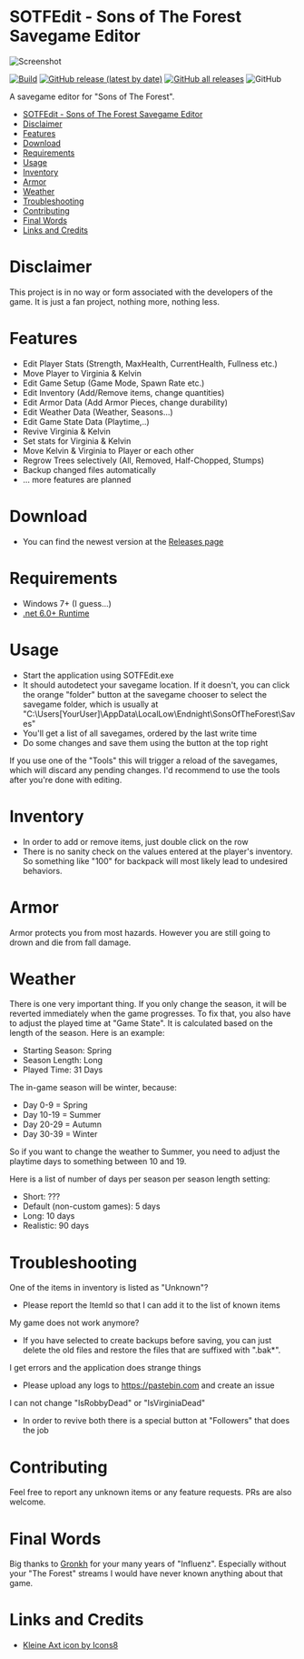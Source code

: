 # SOTFEdit - Sons of The Forest Savegame Editor

![Screenshot](https://abload.de/img/sotfedit_new294d1w.jpg)

[![Build](https://github.com/codengine/SOTFEdit/actions/workflows/build.yaml/badge.svg)](https://github.com/codengine/SOTFEdit/actions/workflows/build.yaml)
[![GitHub release (latest by date)](https://img.shields.io/github/v/release/codengine/SOTFEdit)](https://github.com/codengine/SOTFEdit/releases)
[![GitHub all releases](https://img.shields.io/github/downloads/codengine/SOTFEdit/total)](https://github.com/codengine/SOTFEdit/releases)
![GitHub](https://img.shields.io/github/license/codengine/SOTFEdit)

A savegame editor for "Sons of The Forest". 

- [SOTFEdit - Sons of The Forest Savegame Editor](#sotfedit---sons-of-the-forest-savegame-editor)
- [Disclaimer](#disclaimer)
- [Features](#features)
- [Download](#download)
- [Requirements](#requirements)
- [Usage](#usage)
- [Inventory](#inventory)
- [Armor](#armor)
- [Weather](#weather)
- [Troubleshooting](#troubleshooting)
- [Contributing](#contributing)
- [Final Words](#final-words)
- [Links and Credits](#links-and-credits)

# Disclaimer

This project is in no way or form associated with the developers of the game. It is just a fan project, nothing more, nothing less.

# Features

- Edit Player Stats (Strength, MaxHealth, CurrentHealth, Fullness etc.)
- Move Player to Virginia & Kelvin
- Edit Game Setup (Game Mode, Spawn Rate etc.)
- Edit Inventory (Add/Remove items, change quantities)
- Edit Armor Data (Add Armor Pieces, change durability)
- Edit Weather Data (Weather, Seasons...)
- Edit Game State Data (Playtime,..)
- Revive Virginia & Kelvin
- Set stats for Virginia & Kelvin
- Move Kelvin & Virginia to Player or each other
- Regrow Trees selectively (All, Removed, Half-Chopped, Stumps)
- Backup changed files automatically
- ... more features are planned

# Download

- You can find the newest version at the [Releases page](https://github.com/codengine/SOTFEdit/releases)

# Requirements

- Windows 7+ (I guess...)
- [.net 6.0+ Runtime](https://dotnet.microsoft.com/en-us/download/dotnet)

# Usage

- Start the application using SOTFEdit.exe
- It should autodetect your savegame location. If it doesn't, you can click the orange "folder" button at the savegame chooser to select the savegame folder, which is usually at "C:\Users\[YourUser]\AppData\LocalLow\Endnight\SonsOfTheForest\Saves"
- You'll get a list of all savegames, ordered by the last write time
- Do some changes and save them using the button at the top right

If you use one of the "Tools" this will trigger a reload of the savegames, which will discard any pending changes. I'd recommend to use the tools after you're done with editing.

# Inventory

- In order to add or remove items, just double click on the row
- There is no sanity check on the values entered at the player's inventory. So something like "100" for backpack will most likely lead to undesired behaviors.

# Armor

Armor protects you from most hazards. However you are still going to drown and die from fall damage.

# Weather

There is one very important thing. If you only change the season, it will be reverted immediately when the game progresses.
To fix that, you also have to adjust the played time at "Game State". It is calculated based on the length of the season. Here is an example:

- Starting Season: Spring
- Season Length: Long
- Played Time: 31 Days

The in-game season will be winter, because:

- Day 0-9 = Spring
- Day 10-19 = Summer
- Day 20-29 = Autumn
- Day 30-39 = Winter

So if you want to change the weather to Summer, you need to adjust the playtime days to something between 10 and 19.

Here is a list of number of days per season per season length setting:

- Short: ???
- Default (non-custom games): 5 days
- Long: 10 days
- Realistic: 90 days

# Troubleshooting

One of the items in inventory is listed as "Unknown"?
- Please report the ItemId so that I can add it to the list of known items

My game does not work anymore?
- If you have selected to create backups before saving, you can just delete the old files and restore the files that are suffixed with ".bak*".

I get errors and the application does strange things
- Please upload any logs to https://pastebin.com and create an issue

I can not change "IsRobbyDead" or "IsVirginiaDead"
- In order to revive both there is a special button at "Followers" that does the job

# Contributing

Feel free to report any unknown items or any feature requests. PRs are also welcome.

# Final Words

Big thanks to [Gronkh](https://gronkh.tv) for your many years of "Influenz". Especially without your "The Forest" streams I would have never known anything about that game.

# Links and Credits

- [Kleine Axt icon by Icons8](https://icons8.com/icon/81685/kleine-axt)
